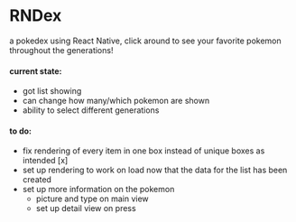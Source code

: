 # RNDex

a pokedex using React Native, click around to see your favorite pokemon throughout the generations!

#### current state:

- got list showing
- can change how many/which pokemon are shown
- ability to select different generations

#### to do:

- fix rendering of every item in one box instead of unique boxes as intended [x]
- set up rendering to work on load now that the data for the list has been created
- set up more information on the pokemon
  - picture and type on main view
  - set up detail view on press
